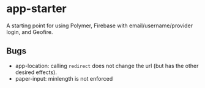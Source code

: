 # app-starter
A starting point for using Polymer, Firebase with email/username/provider login, and Geofire.


## Bugs
* app-location: calling `redirect` does not change the url (but has the other desired effects).
* paper-input: minlength is not enforced
